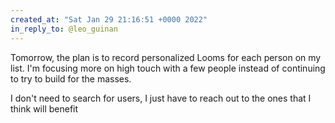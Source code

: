 ```yaml
---
created_at: "Sat Jan 29 21:16:51 +0000 2022"
in_reply_to: @leo_guinan
---
```


Tomorrow, the plan is to record personalized Looms for each person on my list. I'm focusing more on high touch with a few people instead of continuing to try to build for the masses.

I don't need to search for users, I just have to reach out to the ones that I think will benefit